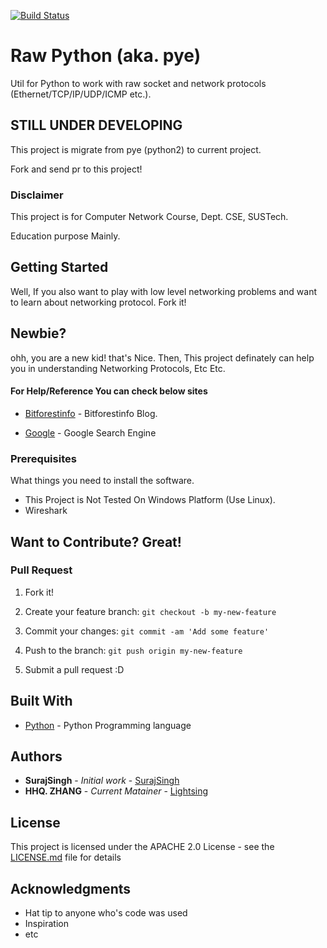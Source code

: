 [![Build Status](https://travis-ci.org/hguandl/raw_python.svg?branch=master)](https://travis-ci.org/hguandl/raw_python)

# Raw Python (aka. pye)

Util for Python to work with raw socket and network protocols (Ethernet/TCP/IP/UDP/ICMP etc.).

## STILL UNDER DEVELOPING

This project is migrate from pye (python2) to current project.

Fork and send pr to this project!

### Disclaimer

This project is for Computer Network Course, Dept. CSE, SUSTech.

Education purpose Mainly.

## Getting Started

Well,  If you also want to play with low level networking problems and want to learn about networking protocol. Fork it! 

## Newbie?

ohh, you are a new kid! that's Nice. Then, This project definately can help you in understanding Networking Protocols, Etc Etc.

#### For Help/Reference You can check below sites

* [Bitforestinfo](http://www.bitforestinfo.com) - Bitforestinfo Blog.

* [Google](https://www.google.com) - Google Search Engine



### Prerequisites

What things you need to install the software.

- This Project is Not Tested On Windows Platform (Use Linux).
- Wireshark

## Want to Contribute? Great!

### Pull Request 

1. Fork it!

2. Create your feature branch: `git checkout -b my-new-feature`

3. Commit your changes: `git commit -am 'Add some feature'`

4. Push to the branch: `git push origin my-new-feature`

5. Submit a pull request :D

## Built With

* [Python](https://www.python.org/doc/) - Python Programming language

## Authors

* **SurajSingh** - *Initial work* - [SurajSingh](https://github.com/surajsinghbisht054)
* **HHQ. ZHANG** - *Current Matainer* - [Lightsing](https://github.com/lightsing)

## License

This project is licensed under the APACHE 2.0 License - see the [LICENSE.md](LICENSE.md) file for details

## Acknowledgments

* Hat tip to anyone who's code was used
* Inspiration
* etc
